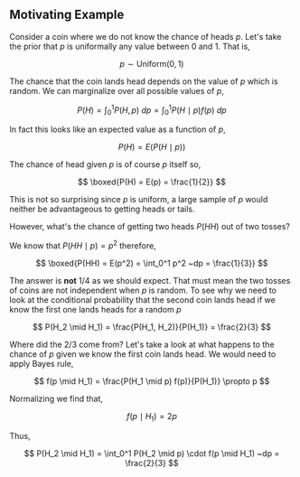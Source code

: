 ## Motivating Example

Consider a coin where we do not know the chance of heads $p$. Let's take the prior that $p$ is uniformally any value between 0 and 1. That is,

$$
p \sim \text{Uniform}(0, 1)
$$

The chance that the coin lands head depends on the value of $p$ which is random. We can marginalize over all possible values of $p$,

$$
P(H) = \int_0^1 P(H, p) ~dp = \int_0^1 P(H \mid p) f(p) ~dp
$$

In fact this looks like an expected value as a function of $p$,

$$
P(H) = E(P(H \mid p))
$$

The chance of head given $p$ is of course $p$ itself so,

$$
\boxed{P(H) = E(p) = \frac{1}{2}}
$$

This is not so surprising since $p$ is uniform, a large sample of $p$ would neither be advantageous to getting heads or tails.

However, what's the chance of getting two heads $P(HH)$ out of two tosses?

We know that $P(HH \mid p) = p^2$ therefore,

$$
\boxed{P(HH) = E(p^2) = \int_0^1 p^2 ~dp = \frac{1}{3}}
$$

The answer is **not** $1/4$ as we should expect. That must mean the two tosses of coins are not independent when $p$ is random. To see why we need to look at the conditional probability that the second coin lands head if we know the first one lands heads for a random $p$

$$
P(H_2 \mid H_1) = \frac{P(H_1, H_2)}{P(H_1)} = \frac{2}{3}
$$

Where did the $2/3$ come from? Let's take a look at what happens to the chance of $p$ given we know the first coin lands head. We would need to apply Bayes rule,

$$
f(p \mid H_1) = \frac{P(H_1 \mid p) f(p)}{P(H_1)} \propto p
$$

Normalizing we find that,

$$
f(p \mid H_1) = 2p
$$

Thus,

<!-- TODO: WHAT? -->
$$
P(H_2 \mid H_1) = \int_0^1 P(H_2 \mid p) \cdot f(p \mid H_1) ~dp = \frac{2}{3}
$$